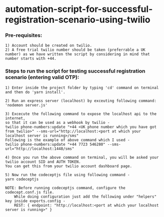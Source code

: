 # automation-script-for-successful-registration-scenario-using-twilio

### Pre-requisites: 
    1) Account should be created on twilio.
    2) A free trial twilio number should be taken (preferrable a UK number) as we have written the script by considering in mind that number starts with +44.

### Steps to run the script for testing successful registration scenario (entering valid OTP):
    1) Enter inside the project folder by typing 'cd' command on terminal and then do 'yarn install'.
    
    2) Run an express server (localhost) by exceuting following command: 'nodemon server.js'
    
    3) Excecute the following command to expose the localhost api to the internet, 
    so that it can be used as a webhook by twilio -
    twilio phone-numbers:update "+44 <UK phone number which you have got from twilio>" --sms-url="http://localhost:<port at which your localhost server is running>/sms"
    Following is the example of above command which I used -
    twilio phone-numbers:update "+44 7723 546280" --sms-url="http://localhost:1448/sms"
    
    4) Once you run the above command on terminal, you will be asked your twilio account SID and AUTH TOKEN.
    You can get this from your twilio account dashboard page.
    
    5) Now run the codeceptjs file using following command -
    yarn codeceptjs

    NOTE: Before running codeceptjs command, configure the codecept.conf.js file.
        While doing configuration just add the following under "helpers" key inside exports.config -
        REST: { endpoint: "http://localhost:<port at which your localhost server is running>" }

